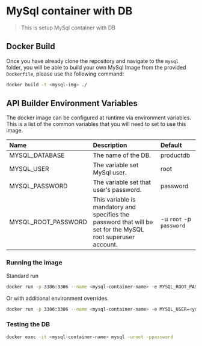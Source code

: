 # MySql container with DB
> This is setup MySql container with DB

## Docker Build
Once you have already clone the repository and navigate to the `mysql` folder, you will be able to build your own MySql Image from the provided `Dockerfile`, please use the following command:
```sh
docker build -t <mysql-img> ./
```

## API Builder Environment Variables
The docker image can be configured at runtime via environment variables. This is a list of the common variables that you will need to set to use this image.

| Name                 | Description                                         | Default                          |
|:---------------------|:----------------------------------------------------|:---------------------------------|
| MYSQL_DATABASE	| The name of the DB.		| productdb |
| MYSQL_USER         | The variable set MySql user.    | root |
| MYSQL_PASSWORD | The variable set that user's password. |  password |
| MYSQL_ROOT_PASSWORD | This variable is mandatory and specifies the password that will be set for the MySQL root superuser account.          |-u `root` -p `password` |

### Running the image

Standard run

```sh
docker run -p 3306:3306 --name <mysql-container-name> -e MYSQL_ROOT_PASSWORD=<your-password> -d <mysql-img>
```

Or with additional environment overrides. 

```sh
docker run -p 3306:3306 --name <mysql-container-name> -e MYSQL_USER=<your-user> -e MYSQL_PASSWORD=<your-password> -d <mysql-img>
```

### Testing the DB

```sh
docker exec -it <mysql-container-name> mysql -uroot -ppassword
```
